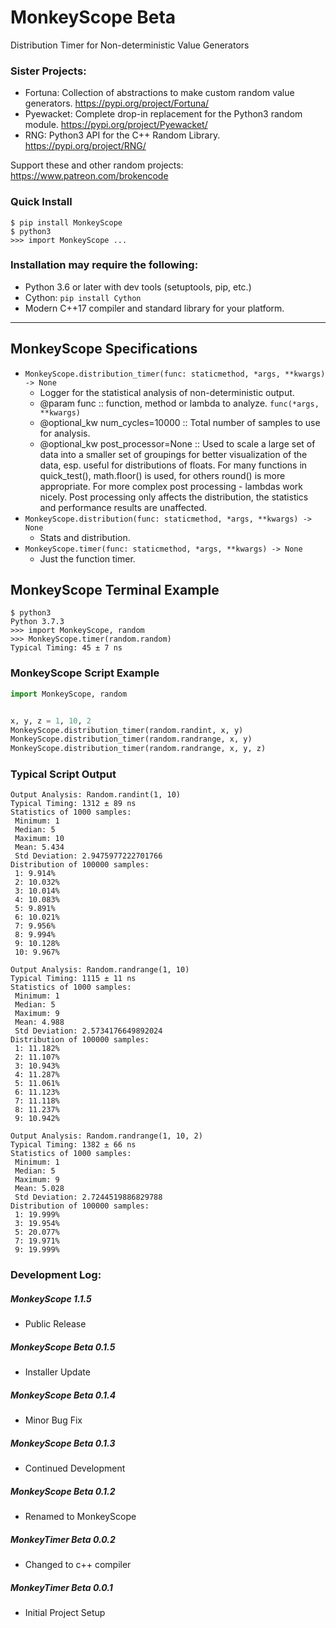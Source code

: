 # MonkeyScope Beta
Distribution Timer for Non-deterministic Value Generators

### Sister Projects:
- Fortuna: Collection of abstractions to make custom random value generators. https://pypi.org/project/Fortuna/
- Pyewacket: Complete drop-in replacement for the Python3 random module. https://pypi.org/project/Pyewacket/
- RNG: Python3 API for the C++ Random Library. https://pypi.org/project/RNG/

Support these and other random projects: https://www.patreon.com/brokencode

### Quick Install
``` 
$ pip install MonkeyScope
$ python3
>>> import MonkeyScope ...
```

### Installation may require the following:
- Python 3.6 or later with dev tools (setuptools, pip, etc.)
- Cython: `pip install Cython`
- Modern C++17 compiler and standard library for your platform.

---

## MonkeyScope Specifications
- `MonkeyScope.distribution_timer(func: staticmethod, *args, **kwargs) -> None`
    - Logger for the statistical analysis of non-deterministic output.
    - @param func :: function, method or lambda to analyze. `func(*args, **kwargs)`
    - @optional_kw num_cycles=10000 :: Total number of samples to use for analysis.
    - @optional_kw post_processor=None :: Used to scale a large set of data into a smaller set of groupings for better visualization of the data, esp. useful for distributions of floats. For many functions in quick_test(), math.floor() is used, for others round() is more appropriate. For more complex post processing - lambdas work nicely. Post processing only affects the distribution, the statistics and performance results are unaffected.
- `MonkeyScope.distribution(func: staticmethod, *args, **kwargs) -> None`
    - Stats and distribution.
- `MonkeyScope.timer(func: staticmethod, *args, **kwargs) -> None`
    - Just the function timer.

## MonkeyScope Terminal Example
```
$ python3
Python 3.7.3
>>> import MonkeyScope, random
>>> MonkeyScope.timer(random.random)
Typical Timing: 45 ± 7 ns

```
### MonkeyScope Script Example
```python
import MonkeyScope, random


x, y, z = 1, 10, 2
MonkeyScope.distribution_timer(random.randint, x, y)
MonkeyScope.distribution_timer(random.randrange, x, y)
MonkeyScope.distribution_timer(random.randrange, x, y, z)
```
### Typical Script Output
```
Output Analysis: Random.randint(1, 10)
Typical Timing: 1312 ± 89 ns
Statistics of 1000 samples:
 Minimum: 1
 Median: 5
 Maximum: 10
 Mean: 5.434
 Std Deviation: 2.9475977222701766
Distribution of 100000 samples:
 1: 9.914%
 2: 10.032%
 3: 10.014%
 4: 10.083%
 5: 9.891%
 6: 10.021%
 7: 9.956%
 8: 9.994%
 9: 10.128%
 10: 9.967%

Output Analysis: Random.randrange(1, 10)
Typical Timing: 1115 ± 11 ns
Statistics of 1000 samples:
 Minimum: 1
 Median: 5
 Maximum: 9
 Mean: 4.988
 Std Deviation: 2.5734176649892024
Distribution of 100000 samples:
 1: 11.182%
 2: 11.107%
 3: 10.943%
 4: 11.287%
 5: 11.061%
 6: 11.123%
 7: 11.118%
 8: 11.237%
 9: 10.942%

Output Analysis: Random.randrange(1, 10, 2)
Typical Timing: 1382 ± 66 ns
Statistics of 1000 samples:
 Minimum: 1
 Median: 5
 Maximum: 9
 Mean: 5.028
 Std Deviation: 2.7244519886829788
Distribution of 100000 samples:
 1: 19.999%
 3: 19.954%
 5: 20.077%
 7: 19.971%
 9: 19.999%

```


### Development Log:

##### MonkeyScope 1.1.5
- Public Release

##### MonkeyScope Beta 0.1.5
- Installer Update

##### MonkeyScope Beta 0.1.4
- Minor Bug Fix

##### MonkeyScope Beta 0.1.3
- Continued Development

##### MonkeyScope Beta 0.1.2
- Renamed to MonkeyScope

##### MonkeyTimer Beta 0.0.2
- Changed to c++ compiler

##### MonkeyTimer Beta 0.0.1
- Initial Project Setup

